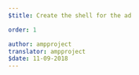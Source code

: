 ```yaml
---
$title: Create the shell for the ad

order: 1

author: ampproject
translator: ampproject
$date: 11-09-2018
---
```

